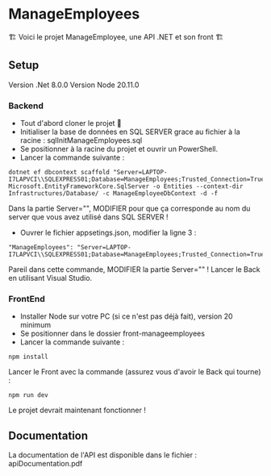 # ManageEmployees
🏗️ Voici le projet ManageEmployee, une API .NET et son front 🏗️

## Setup
Version .Net 8.0.0
Version Node 20.11.0

### Backend
* Tout d'abord cloner le projet 🚀
* Initialiser la base de données en SQL SERVER grace au fichier à la racine : sqlInitManageEmployees.sql
* Se positionner à la racine du projet et ouvrir un PowerShell.
* Lancer la commande suivante : 
```
dotnet ef dbcontext scaffold "Server=LAPTOP-I7LAPVCI\\SQLEXPRESS01;Database=ManageEmployees;Trusted_Connection=True;TrustServerCertificate=True;" Microsoft.EntityFrameworkCore.SqlServer -o Entities --context-dir Infrastructures/Database/ -c ManageEmployeeDbContext -d -f
```
Dans la partie Server="", MODIFIER pour que ça corresponde au nom du server que vous avez utilisé dans SQL SERVER !

* Ouvrer le fichier appsetings.json, modifier la ligne 3 :
```
"ManageEmployees": "Server=LAPTOP-I7LAPVCI\\SQLEXPRESS01;Database=ManageEmployees;Trusted_Connection=True;TrustServerCertificate=true"
```
Pareil dans cette commande, MODIFIER la partie Server="" !
Lancer le Back en utilisant Visual Studio.

### FrontEnd
* Installer Node sur votre PC (si ce n'est pas déjà fait), version 20 minimum
* Se positionner dans le dossier front-manageemployees
* Lancer la commande suivante : 
```
npm install
```
Lancer le Front avec la commande (assurez vous d'avoir le Back qui tourne) :
```
npm run dev
```

Le projet devrait maintenant fonctionner !

## Documentation
La documentation de l'API est disponible dans le fichier : apiDocumentation.pdf
